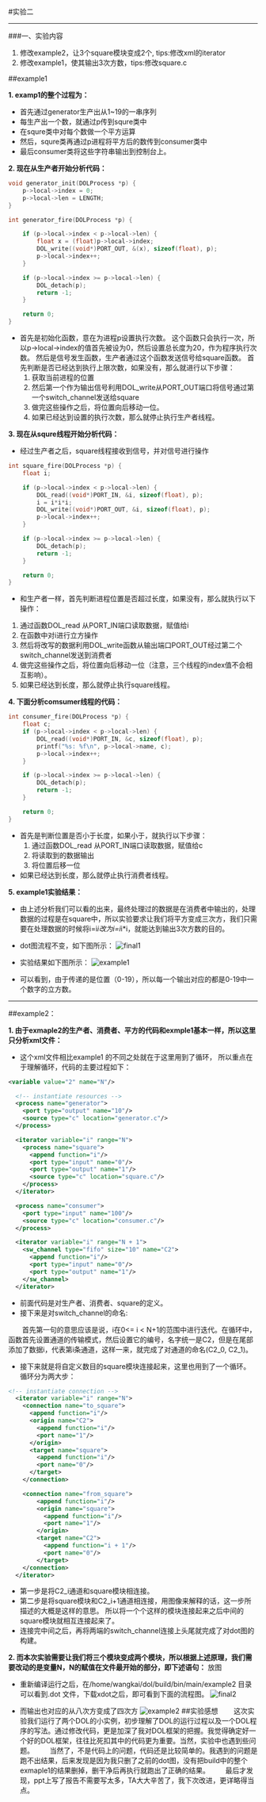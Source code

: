 #实验二
***
###一、实验内容
1. 修改example2，让3个square模块变成2个, tips:修改xml的iterator
2. 修改example1，使其输出3次方数，tips:修改square.c

##example1

**1. examp1的整个过程为：**

*  首先通过generator生产出从1~19的一串序列
* 每生产出一个数，就通过p传到squre类中
* 在squre类中对每个数做一个平方运算
* 然后，squre类再通过p进程将平方后的数传到consumer类中
* 最后consumer类将这些字符串输出到控制台上。


**2. 现在从生产者开始分析代码：**
```cpp
void generator_init(DOLProcess *p) {
    p->local->index = 0;
    p->local->len = LENGTH;
}

int generator_fire(DOLProcess *p) {

    if (p->local->index < p->local->len) {
        float x = (float)p->local->index;
        DOL_write((void*)PORT_OUT, &(x), sizeof(float), p);
        p->local->index++;
    }

    if (p->local->index >= p->local->len) {
        DOL_detach(p);
        return -1;
    }

    return 0;
}
```
 * 首先是初始化函数，意在为进程p设置执行次数。
 这个函数只会执行一次，所以p->local->index的值首先被设为0，然后设置总长度为20，作为程序执行次数。
 然后是信号发生函数，生产者通过这个函数发送信号给square函数。
 首先判断是否已经达到执行上限次数，如果没有，那么就进行以下步骤：
	 1. 获取当前进程的位置
	 2. 然后第一个作为输出信号利用DOL_write从PORT_OUT端口将信号通过第一个switch_channel发送给square
	 3. 做完这些操作之后，将位置向后移动一位。	
     4. 如果已经达到设置的执行次数，那么就停止执行生产者线程。      
 
**3.  现在从squre线程开始分析代码：**

* 经过生产者之后，square线程接收到信号，并对信号进行操作
```cpp
int square_fire(DOLProcess *p) {
    float i;

    if (p->local->index < p->local->len) {
        DOL_read((void*)PORT_IN, &i, sizeof(float), p);
        i = i*i*i;
        DOL_write((void*)PORT_OUT, &i, sizeof(float), p);
        p->local->index++;
    }

    if (p->local->index >= p->local->len) {
        DOL_detach(p);
        return -1;
    }

    return 0;
}
```
* 和生产者一样，首先判断进程位置是否超过长度，如果没有，那么就执行以下操作：
1. 通过函数DOL_read 从PORT_IN端口读取数据，赋值给i
2. 在函数中对i进行立方操作
3. 然后将改写的数据利用DOL_write函数从输出端口PORT_OUT经过第二个switch_channel发送到消费者
4. 做完这些操作之后，将位置向后移动一位（注意，三个线程的index值不会相互影响）。
5. 如果已经达到长度，那么就停止执行square线程。

**4. 下面分析comsumer线程的代码：**
```cpp
int consumer_fire(DOLProcess *p) {
    float c;
    if (p->local->index < p->local->len) {
        DOL_read((void*)PORT_IN, &c, sizeof(float), p);
        printf("%s: %f\n", p->local->name, c);
        p->local->index++;
    }

    if (p->local->index >= p->local->len) {
        DOL_detach(p);
        return -1;
    }

    return 0;
}
```
* 首先是判断位置是否小于长度，如果小于，就执行以下步骤：
    1. 通过函数DOL_read 从PORT_IN端口读取数据，赋值给c
    2. 将读取到的数据输出
    3. 将位置后移一位
* 如果已经达到长度，那么就停止执行消费者线程。

**5. example1实验结果：**

* 由上述分析我们可以看的出来，最终处理过的数据是在消费者中输出的，处理数据的过程是在square中，所以实验要求让我们将平方变成三次方，我们只需要在处理数据的时候将i=i*i改为i=i*i*i，就能达到输出3次方数的目的。
* dot图流程不变，如下图所示：
![final1](https://cloud.githubusercontent.com/assets/22719868/19885413/6274ae5c-a059-11e6-94ac-7a185cbd8681.png)
* 实验结果如下图所示：
![example1](https://cloud.githubusercontent.com/assets/22719868/19885403/5aa48d5a-a059-11e6-9927-87d2de857670.png)

* 可以看到，由于传递的是位置（0-19），所以每一个输出对应的都是0-19中一个数字的立方数。

***
##example2：

 **1. 由于exmaple2的生产者、消费者、平方的代码和exmple1基本一样，所以这里只分析xml文件：**

* 这个xml文件相比example1 的不同之处就在于这里用到了循环，
所以重点在于理解循环，代码的主要过程如下：
```xml
<variable value="2" name="N"/>

  <!-- instantiate resources -->
  <process name="generator">
    <port type="output" name="10"/>
    <source type="c" location="generator.c"/>
  </process>

  <iterator variable="i" range="N">
    <process name="square">
      <append function="i"/>
      <port type="input" name="0"/>
      <port type="output" name="1"/>
      <source type="c" location="square.c"/>
    </process>
  </iterator>

  <process name="consumer">
    <port type="input" name="100"/>
    <source type="c" location="consumer.c"/>
  </process>

  <iterator variable="i" range="N + 1">
    <sw_channel type="fifo" size="10" name="C2">
      <append function="i"/>
      <port type="input" name="0"/>
      <port type="output" name="1"/>
    </sw_channel>
  </iterator>
```

* 前面代码是对生产者、消费者、square的定义。
* 接下来是对switch_channel的命名:

&emsp;&emsp;首先第一句的意思应该是说，i在0<= i < N+1的范围中进行迭代。在循环中，函数首先设置通道的传输模式，然后设置它的编号，名字统一是C2，但是在尾部添加了数据i，代表第i条通道，这样一来，就完成了对通道的命名(C2_0, C2_1)。

* 接下来就是将自定义数目的square模块连接起来，这里也用到了一个循环。
循环分为两大步：
```xml
<!-- instantiate connection -->
  <iterator variable="i" range="N">
    <connection name="to_square">
      <append function="i"/>
      <origin name="C2">
        <append function="i"/>
        <port name="1"/>
      </origin>
      <target name="square">
        <append function="i"/>
        <port name="0"/>
      </target>
    </connection>

    <connection name="from_square">
        <append function="i"/>
        <origin name="square">
          <append function="i"/>
          <port name="1"/>
        </origin>
        <target name="C2">
          <append function="i + 1"/>
          <port name="0"/>
        </target>
    </connection>
  </iterator>
```
* 第一步是将C2_i通道和square模块相连接。
* 第二步是将square模块和C2_i+1通道相连接，用图像来解释的话，这一步所描述的大概是这样的意思。
所以将一个个这样的模块连接起来之后中间的square模块就相互连接起来了。
* 连接完中间之后，再将两端的switch_channel连接上头尾就完成了对dot图的构建。

**2. 而本次实验需要让我们将三个模块变成两个模块，所以根据上述原理，我们需要改动的是变量N，N的赋值在文件最开始的部分，即下述语句：**
放图

* 重新编译运行之后，在/home/wangkai/dol/build/bin/main/example2 目录可以看到.dot
文件，下载xdot之后，即可看到下面的流程图。
![final2](https://cloud.githubusercontent.com/assets/22719868/19885417/65b48d58-a059-11e6-950c-a4dd0fd08d45.png)

* 而输出也对应的从八次方变成了四次方
![example2](https://cloud.githubusercontent.com/assets/22719868/19885408/5f18fc9a-a059-11e6-901f-83101b1f0c45.png)
##实验感想
&emsp;&emsp;这次实验我们运行了两个DOL的小实例，初步理解了DOL的运行过程以及一个DOL程序的写法。通过修改代码，更是加深了我对DOL框架的把握。我觉得确定好一个好的DOL框架，往往比死扣其中的代码更为重要。当然，实验中也遇到些问题。
&emsp;&emsp;当然了，不是代码上的问题，代码还是比较简单的。我遇到的问题是跑不出结果，后来发现是因为我只删了之前的dot图，没有把build中的整个exmaple1的结果删掉，删干净后再执行就跑出了正确的结果。
&emsp;&emsp;最后才发现，ppt上写了报告不需要写太多，TA大大辛苦了，我下次改进，更详略得当点。